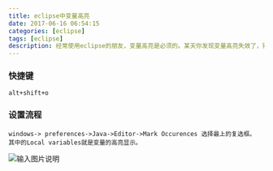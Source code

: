 ```yaml
---
title: eclipse中变量高亮
date: 2017-06-16 06:54:15
categories: [eclipse]
tags: [eclipse]
description: 经常使用eclipse的朋友，变量高亮是必须的。某天你发现变量高亮失效了，别急。老司机带你跳出坑来。
---
```

### 快捷键
``` 
alt+shift+o
```

### 设置流程
```
windows-> preferences->Java->Editor->Mark Occurences 选择最上的复选框。 其中的Local variables就是变量的高亮显示。
```
![输入图片说明](https://static.oschina.net/uploads/img/201706/06161336_wmZD.jpg "在这里输入图片标题")